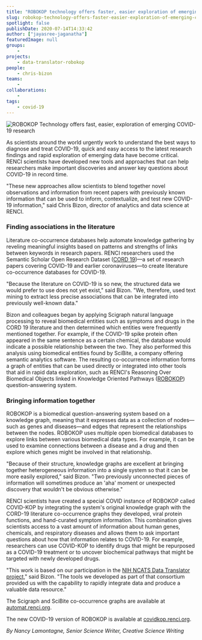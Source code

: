 ```yaml
---
title: "ROBOKOP technology offers faster, easier exploration of emerging COVID-19 research"
slug: robokop-technology-offers-faster-easier-exploration-of-emerging-covid-19-research
spotlight: false
publishDate: 2020-07-14T14:33:42
author: ["jayasree-jaganatha"]
featuredImage: null
groups:
    - 
projects:
    - data-translator-robokop
people:
    - chris-bizon
teams: 
    - 
collaborations:
    - 
tags:
    - covid-19
---
```


![ROBOKOP Technology offers fast, easier, exploration of emerging COVID-19 research](https://renci.org/wp-content/uploads/2020/07/ROBOKOP-Blog-01-1024x512.png)

As scientists around the world urgently work to understand the best ways to diagnose and treat COVID-19, quick and easy access to the latest research findings and rapid exploration of emerging data have become critical. RENCI scientists have developed new tools and approaches that can help researchers make important discoveries and answer key questions about COVID-19 in record time.

"These new approaches allow scientists to blend together novel observations and information from recent papers with previously known information that can be used to inform, contextualize, and test new COVID-19 information," said Chris Bizon, director of analytics and data science at RENCI.

### Finding associations in the literature

Literature co-occurrence databases help automate knowledge gathering by reveling meaningful insights based on patterns and strengths of links between keywords in research papers. RENCI researchers used the Semantic Scholar Open Research Dataset ([CORD 19](https://www.semanticscholar.org/cord19))—a set of research papers covering COVID-19 and earlier coronaviruses—to create literature co-occurrence databases for COVID-19.

"Because the literature on COVID-19 is so new, the structured data we would prefer to use does not yet exist," said Bizon. "We, therefore, used text mining to extract less precise associations that can be integrated into previously well-known data."

Bizon and colleagues began by applying Scigraph natural language processing to reveal biomedical entities such as symptoms and drugs in the CORD 19 literature and then determined which entities were frequently mentioned together. For example, if the COVID-19 spike protein often appeared in the same sentence as a certain chemical, the database would indicate a possible relationship between the two. They also performed this analysis using biomedical entities found by SciBite, a company offering semantic analytics software.   The resulting co-occurrence information forms a graph of entities that can be used directly or integrated into other tools that aid in rapid data exploration, such as RENCI's Reasoning Over Biomedical Objects linked in Knowledge Oriented Pathways ([ROBOKOP](https://robokop.renci.org/)) question-answering system.

### Bringing information together

ROBOKOP is a biomedical question-answering system based on a knowledge graph, meaning that it expresses data as a collection of nodes—such as genes and diseases—and edges that represent the relationships between the nodes. ROBOKOP uses multiple open biomedical databases to explore links between various biomedical data types. For example, it can be used to examine connections between a disease and a drug and then explore which genes might be involved in that relationship.

"Because of their structure, knowledge graphs are excellent at bringing together heterogeneous information into a single system so that it can be more easily explored," said Bizon.  "Two previously unconnected pieces of information will sometimes produce an 'aha' moment or unexpected discovery that wouldn't be obvious otherwise."

RENCI scientists have created a special COVID instance of ROBOKOP called COVID-KOP by integrating the system's original knowledge graph with the CORD-19 literature co-occurrence graphs they developed, viral protein functions, and hand-curated symptom information. This combination gives scientists access to a vast amount of information about human genes, chemicals, and respiratory diseases and allows them to ask important questions about how that information relates to COVID-19\. For example, researchers can use COVID-KOP to identify drugs that might be repurposed as a COVID-19 treatment or to uncover biochemical pathways that might be targeted with newly developed drugs.  

"This work is based on our participation in the [NIH NCATS Data Translator project](https://ncats.nih.gov/translator/about)," said Bizon. "The tools we developed as part of that consortium provided us with the capability to rapidly integrate data and produce a valuable data resource."

The Scigraph and SciBite co-occurrence graphs are available at [automat.renci.org](https://automat.renci.org/).

The new COVID-19 version of ROBOKOP is available at [covidkop.renci.org](https://covidkop.renci.org/).

_By Nancy Lamontagne, Senior Science Writer, Creative Science Writing_
